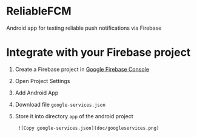 # ReliableFCM
Android app for testing reliable push notifications via Firebase

# Integrate with your Firebase project

1. Create a Firebase project in [Google Firebase Console](https://console.firebase.google.com/)
2. Open Project Settings
3. Add Android App
4. Download file `google-services.json`
5. Store it into directory `app` of the android project

        ![Copy google-services.json](doc/googleservices.png)